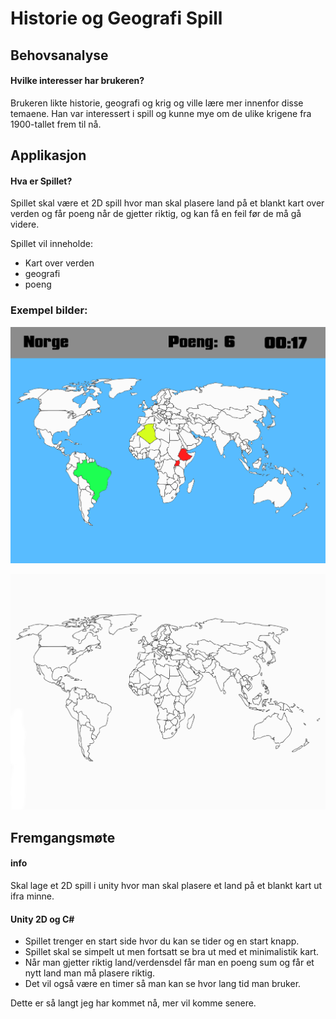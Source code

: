 
# Historie og Geografi Spill

## Behovsanalyse

#### Hvilke interesser har brukeren?

Brukeren likte historie, geografi og krig og ville lære mer innenfor disse temaene.
Han var interessert i spill og kunne mye om de ulike krigene fra 1900-tallet frem til nå.

## Applikasjon

#### Hva er Spillet?

Spillet skal være et 2D spill hvor man skal plasere land på et blankt kart over verden og får poeng når de gjetter riktig, og kan få en feil før de må gå videre.

Spillet vil inneholde:
- Kart over verden
- geografi
- poeng

### Exempel bilder:

![example image with color](example-map-color.png)

![examle image](example-map.png)

## Fremgangsmøte

#### info

Skal lage et 2D spill i unity hvor man skal plasere et land på et blankt kart ut ifra minne.

#### Unity 2D og C#

- Spillet trenger en start side hvor du kan se tider og en start knapp.
- Spillet skal se simpelt ut men fortsatt se bra ut med et minimalistik kart.
- Når man gjetter riktig land/verdensdel får man en poeng sum og får et nytt land man må plasere riktig.
- Det vil også være en timer så man kan se hvor lang tid man bruker.

Dette er så langt jeg har kommet nå, mer vil komme senere.
